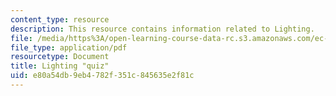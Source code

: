 ```yaml
---
content_type: resource
description: This resource contains information related to Lighting.
file: /media/https%3A/open-learning-course-data-rc.s3.amazonaws.com/ec-711-d-lab-energy-spring-2011/e80a54db9eb4782f351c845635e2f81c_MITEC_711S11_lec3_ho1.pdf
file_type: application/pdf
resourcetype: Document
title: Lighting "quiz"
uid: e80a54db-9eb4-782f-351c-845635e2f81c
---
```

